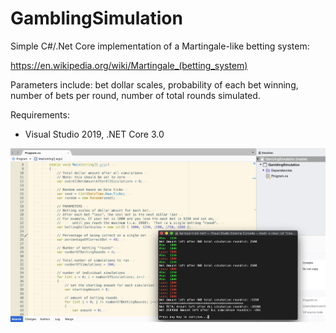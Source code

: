 # GamblingSimulation
Simple C#/.Net Core implementation of a Martingale-like betting system:

https://en.wikipedia.org/wiki/Martingale_(betting_system)

Parameters include: bet dollar scales, probability of each bet winning, number of bets per round, number of total rounds simulated.

Requirements:
* Visual Studio 2019, .NET Core 3.0

![Gambling Simulation](https://github.com/bartczernicki/GamblingSimulation/blob/master/Images/GamblingSimulationScreen.png)
